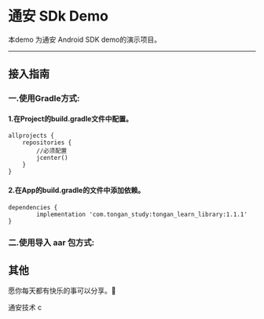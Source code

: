 # 通安 SDk Demo

本demo 为通安 Android SDK demo的演示项目。


***

## 接入指南
 
### 一.使用Gradle方式:

#### 1.在Project的build.gradle文件中配置。

```
allprojects {
    repositories {
        //必须配置
        jcenter()
    }
}
```

#### 2.在App的build.gradle的文件中添加依赖。

```
dependencies {
        implementation 'com.tongan_study:tongan_learn_library:1.1.1'
}
```


### 二.使用导入 aar 包方式:





## 其他
愿你每天都有快乐的事可以分享。🐶

通安技术
c




